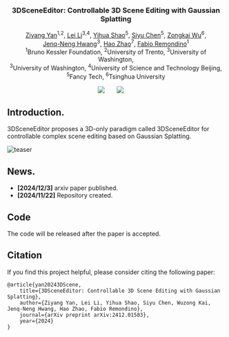 

<p align="center">
<!--   <img src="docs/figs/logo.png" align="center" width="50%"> -->
  
  <h3 align="center"><strong>3DSceneEditor: Controllable 3D Scene Editing with Gaussian Splatting</strong></h3>

  <p align="center">
        <p align="center">
            <span class="author-block">
              <a href="https://ziyangyan.github.io/">Ziyang Yan</a><sup>1,2</sup>,</span>
            <span class="author-block">
              <a href="https://scholar.google.com.hk/citations?hl=en&user=DOyVxx0AAAAJ&view_op=list_works&sortby=pubdate/">Lei Li</a><sup>3,4</sup>,</span>
            <span class="author-block">
              <a href="https://www.researchgate.net/scientific-contributions/Yihua-Shao-2292713829/">Yihua Shao</a><sup>5</sup>,
            </span>
            <span class="author-block">
              <a href="https://scholar.google.com/citations?user=0Z63-MAAAAAJ&hl=en/">Siyu Chen</a><sup>5</sup>,
            </span>
            <span class="author-block">
              <a href="https://scholar.google.com/citations?user=xevH6nEAAAAJ&hl=en/">Zongkai Wu</a><sup>6</sup>, 
            </span>
            <br>
            <span class="author-block">
              <a href="https://people.ece.uw.edu/hwang/">Jenq-Neng Hwang</a><sup>3</sup>,
            </span>
            <span class="author-block">
              <a href="https://sites.google.com/view/fromandto">Hao Zhao</a><sup>7</sup>,
            </span>
            <span class="author-block">
              <a href="https://3dom.fbk.eu/people/profile/remondino">Fabio Remondino</a><sup>1</sup></span>
            <br>
            <span class="author-block"><sup>1</sup>Bruno Kessler Foundation, </span>
            <span class="author-block"><sup>2</sup>University of Trento, </span>
            <span class="author-block"><sup>3</sup>University of Washington, </span>
            <br>
            <span class="author-block"><sup>3</sup>University of Washington, </span>
            <span class="author-block"><sup>4</sup>University of Science and Technology Beijing, </span>
            <br>
            <span class="author-block"><sup>5</sup>Fancy Tech, </span>
            <span class="author-block"><sup>6</sup>Tsinghua University</span>
        </p>

</p>

<div align="center">

<a href='https://arxiv.org/abs/2412.01583'><img src='https://img.shields.io/badge/arXiv-2311.14521-b31b1b.svg'></a> &nbsp;&nbsp;&nbsp;&nbsp;&nbsp;
 <a href='https://ziyangyan.github.io/3DSceneEditor/'><img src='https://img.shields.io/badge/Project-Page-Green'></a> &nbsp;&nbsp;&nbsp;&nbsp;&nbsp;

</div>

## Introduction.
3DSceneEditor proposes a 3D-only paradigm called 3DSceneEditor for controllable complex scene editing based on Gaussian Splatting.

![teaser](./assets/motivation_final.png)

## News.
- **[2024/12/3]** arxiv paper published.
- **[2024/11/22]** Repository created.

## Code

The code will be released after the paper is accepted.

## Citation

If you find this project helpful, please consider citing the following paper:
```
@article{yan20243DScene,
    title={3DSceneEditor: Controllable 3D Scene Editing with Gaussian Splatting},
    author={Ziyang Yan, Lei Li, Yihua Shao, Siyu Chen, Wuzong Kai, Jenq-Neng Hwang, Hao Zhao, Fabio Remondino},
    journal={arXiv preprint arXiv:2412.01583},
    year={2024}
}
```

